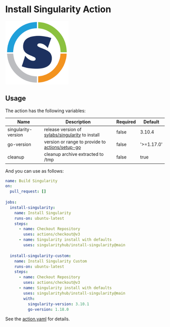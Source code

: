 # Install Singularity Action

<img src="img/logo.png" alt="https://www.sylabs.io/guides/latest/user-guide" data-canonical-src="https://www.sylabs.io/guides/latest/user-guide" width="200" height="200">


## Usage

The action has the following variables:

| Name | Description | Required | Default |
|------|-------------|----------|---------|
|singularity-version | release version of [sylabs/singularity](https://github.com/sylabs/singularity/releases/) to install | false | 3.10.4 |
|go-version | version or range to provide to [actions/setup-go](https://github.com/actions/setup-go) | false | '>=1.17.0' |
|cleanup| cleanup archive extracted to /tmp | false | true |

And you can use as follows:

```yaml
name: Build Singularity
on:
  pull_request: []

jobs:
  install-singularity:
    name: Install Singularity
    runs-on: ubuntu-latest
    steps:
      - name: Checkout Repository
        uses: actions/checkout@v3
      - name: Singularity install with defaults
        uses: singularityhub/install-singularity@main

  install-singularity-custom:
    name: Install Singularity Custom
    runs-on: ubuntu-latest
    steps:
      - name: Checkout Repository
        uses: actions/checkout@v3
      - name: Singularity install with defaults
        uses: singularityhub/install-singularity@main
        with:
          singularity-version: 3.10.1
          go-version: 1.18.0
```

See the [action.yaml](action.yaml) for details.
